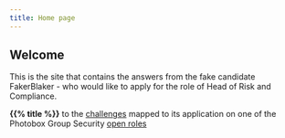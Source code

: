 ```yaml
---
title: Home page
---
```


## Welcome

This is the site that contains the answers from the fake candidate FakerBlaker - who would like to apply for the role of Head of Risk and Compliance.

**{{% title %}}** to the [challenges](https://pbx-group-security.com/challenges) mapped to its application
on one of the Photobox Group Security [open roles](https://pbx-group-security.com/roles)
